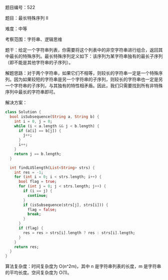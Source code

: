 题目编号：522

题目：最长特殊序列 II

难度：中等

考察范围：字符串、逻辑思维

题干：给定一个字符串列表，你需要将这个列表中的非空字符串进行组合，返回其中最长的特殊序列。最长特殊序列定义如下：该序列为某字符串独有的最长子序列（即不能是其他字符串的子序列）。

解题思路：对于两个字符串，如果它们不相等，则较长的字符串一定是一个特殊序列。因为如果较短的字符串是另一个字符串的子序列，则较长的字符串也一定是另一个字符串的子序列，与其独有的特性相矛盾。因此，我们只需要找到所有非特殊序列中最长的字符串即可。

解决方案：

```dart
class Solution {
  bool isSubsequence(String a, String b) {
    int i = 0, j = 0;
    while (i < a.length && j < b.length) {
      if (a[i] == b[j]) {
        j++;
      }
      i++;
    }
    return j == b.length;
  }

  int findLUSlength(List<String> strs) {
    int res = -1;
    for (int i = 0; i < strs.length; i++) {
      bool flag = true;
      for (int j = 0; j < strs.length; j++) {
        if (i == j) {
          continue;
        }
        if (isSubsequence(strs[j], strs[i])) {
          flag = false;
          break;
        }
      }
      if (flag) {
        res = res > strs[i].length ? res : strs[i].length;
      }
    }
    return res;
  }
}
```

算法复杂度：时间复杂度为 O(n^2m)，其中 n 是字符串列表的长度，m 是字符串的平均长度。空间复杂度为 O(1)。